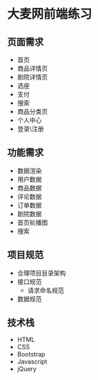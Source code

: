<!--
 * @Author: GengYuan
 * @Date: 2021-05-18 12:22:48
 * @LastEditTime: 2021-05-18 14:11:09
 * @LastEditors: GengYuan
 * @Description: 
 * @FilePath: \大麦网\DaMaiWang\README.md
 * 可以输入预定的版权声明、个性签名、空行等
-->
# 大麦网前端练习
## 页面需求
- 首页
- 商品详情页
- 剧院详情页
- 选座
- 支付
- 搜索
- 商品分类页
- 个人中心
- 登录\注册
## 功能需求
- 数据渲染
- 用户数据
- 商品数据
- 评论数据
- 订单数据
- 剧院数据
- 首页轮播图
- 搜索
## 项目规范
- 合理项目目录架构
- 接口规范
    - 请求命名规范
- 数据规范
## 技术栈
- HTML
- CSS
- Bootstrap
- Javascript
- jQuery